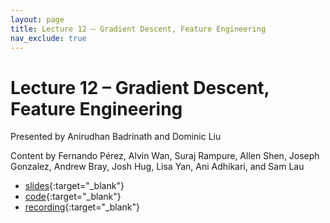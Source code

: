 ```yaml
---
layout: page
title: Lecture 12 – Gradient Descent, Feature Engineering
nav_exclude: true
---
```


# Lecture 12 – Gradient Descent, Feature Engineering

Presented by Anirudhan Badrinath and Dominic Liu

Content by Fernando Pérez, Alvin Wan, Suraj Rampure, Allen Shen, Joseph Gonzalez, Andrew Bray, Josh Hug, Lisa Yan, Ani Adhikari, and Sam Lau

- [slides](https://docs.google.com/presentation/d/1LUZJDialIV_KJil7cuhHFMJfDrl_f8dZ9JQIpVcTgtU/edit?usp=sharing){:target="_blank"}
- [code](https://data100.datahub.berkeley.edu/hub/user-redirect/git-pull?repo=https%3A%2F%2Fgithub.com%2FDS-100%2Fsu22&branch=main&urlpath=lab%2Ftree%2Fsu22%2Flec%2Flec12%2Flec12.ipynb){:target="_blank"}
- [recording](https://bcourses.berkeley.edu/courses/1515881/external_tools/78985){:target="_blank"}

<!--
A reminder – the right column of the table below contains _Quick Checks_. These are **not** required but suggested to help you check your understanding.

<table>
<colgroup>
<col style="width: 25%" />
<col style="width: 25%" />
<col style="width: 25%" />
</colgroup>
<thead>
<tr class="header">
<th></th>
<th>Video</th>
<th>Quick Check</th>
</tr>
</thead>
<tbody>
<tr>
<td><strong>12.1</strong> <br />Motivating examples of models.</td>
<td><iframe width="300" height="" src="https://youtube.com/embed/o_HGiWy8A-E" frameborder="0" allow="accelerometer; autoplay; encrypted-media; gyroscope; picture-in-picture" allowfullscreen=""></iframe></td>
<td><a href="https://forms.gle/4yY3RZYR6zzrYeZP6" target="\_blank">12.1</a></td>
</tr>
<tr>
<td><strong>12.2</strong> <br />Defining the constant model. Formalizing the notion of a parameter.</td>
<td><iframe width="300" height="" src="https://youtube.com/embed/buq9H1xOavU" frameborder="0" allow="accelerometer; autoplay; encrypted-media; gyroscope; picture-in-picture" allowfullscreen=""></iframe></td>
<td><a href="https://forms.gle/m8BJXoKJ3YuWjEkV8" target="\_blank">12.2</a></td>
</tr>
<tr>
<td><strong>12.3</strong> <br />Loss functions and their purpose. Squared loss and absolute loss. Minimizing average loss (i.e. empirical risk).</td>
<td><iframe width="300" height="" src="https://youtube.com/embed/5z3q6E6FC8o" frameborder="0" allow="accelerometer; autoplay; encrypted-media; gyroscope; picture-in-picture" allowfullscreen=""></iframe></td>
<td><a href="https://forms.gle/ZahFauDFggdqA8438" target="\_blank">12.3</a></td>
</tr>
<tr>
<td><strong>12.4</strong> <br />Minimizing mean squared error for the constant model using calculus, to show that the sample mean is the optimal model parameter in this case.</td>
<td><iframe width="300" height="" src="https://youtube.com/embed/_yY-jFZRaVs" frameborder="0" allow="accelerometer; autoplay; encrypted-media; gyroscope; picture-in-picture" allowfullscreen=""></iframe></td>
<td><a href="https://forms.gle/XojKNWZd9F5UmYoi7" target="\_blank">12.4</a></td>
</tr>
<tr>
<td><strong>12.5</strong> <br />Performing the same optimization as in the last video, but by using a non-calculus algebraic manipulation.</td>
<td><iframe width="300" height="" src="https://youtube.com/embed/c5pbo8FJuO4" frameborder="0" allow="accelerometer; autoplay; encrypted-media; gyroscope; picture-in-picture" allowfullscreen=""></iframe></td>
<td><a href="https://forms.gle/qYpGybMbmt7QSceUA" target="\_blank">12.5</a></td>
</tr>
<tr>
<td><strong>12.6</strong> <br />Minimizing mean absolute error for the constant model using calculus, to show that the sample median is the optimal parameter in this case. Identifying that this solution isn't necessarily unique.</td>
<td><iframe width="300" height="" src="https://youtube.com/embed/fWCuiWAEtUc" frameborder="0" allow="accelerometer; autoplay; encrypted-media; gyroscope; picture-in-picture" allowfullscreen=""></iframe></td>
<td><a href="https://forms.gle/wwb7Jfqcuc6GdZig8" target="\_blank">12.6</a></td>
</tr>
<tr>
<td><strong>12.7</strong> <br />Comparing the loss surfaces of MSE and MAE for the constant model. Discussing the benefits and drawbacks of squared and absolute loss. Recapping the "modeling process".</td>
<td><iframe width="300" height="" src="https://youtube.com/embed/TZd-Jk0ltW8" frameborder="0" allow="accelerometer; autoplay; encrypted-media; gyroscope; picture-in-picture" allowfullscreen=""></iframe></td>
<td><a href="https://forms.gle/BBRXcxd8U958ZMN58" target="\_blank">12.7</a></td>
</tr>
-->
